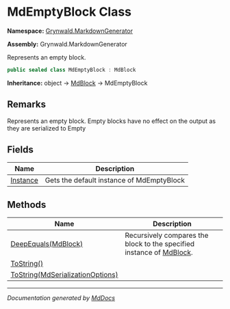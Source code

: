 # MdEmptyBlock Class

**Namespace:** [Grynwald.MarkdownGenerator](../index.md)

**Assembly:** Grynwald.MarkdownGenerator

Represents an empty block.

```csharp
public sealed class MdEmptyBlock : MdBlock
```

**Inheritance:** object → [MdBlock](../MdBlock/index.md) → MdEmptyBlock

## Remarks

Represents an empty block. Empty blocks have no effect on the output as they are serialized to Empty

## Fields

| Name                           | Description                               |
| ------------------------------ | ----------------------------------------- |
| [Instance](fields/Instance.md) | Gets the default instance of MdEmptyBlock |

## Methods

| Name                                                                                   | Description                                                                                 |
| -------------------------------------------------------------------------------------- | ------------------------------------------------------------------------------------------- |
| [DeepEquals(MdBlock)](methods/DeepEquals.md)                                           | Recursively compares the block to the specified instance of [MdBlock](../MdBlock/index.md). |
| [ToString()](methods/ToString.md#tostring)                                             |                                                                                             |
| [ToString(MdSerializationOptions)](methods/ToString.md#tostringmdserializationoptions) |                                                                                             |

___

*Documentation generated by [MdDocs](https://github.com/ap0llo/mddocs)*
